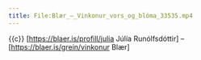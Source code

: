 ```yaml
---
title: File:Blær_–_Vinkonur_vors_og_blóma_33535.mp4
---
```


{{c}} [https://blaer.is/profill/julia Júlía Runólfsdóttir] – [https://blaer.is/grein/vinkonur Blær]
